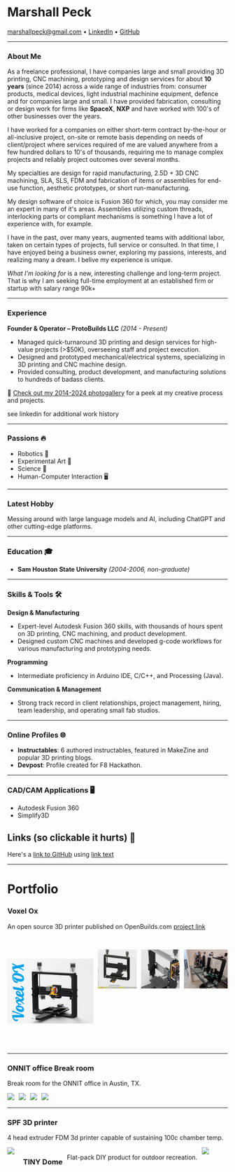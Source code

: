 # Marshall Peck

[marshallpeck@gmail.com](mailto:marshallpeck@gmail.com) • [LinkedIn](https://www.linkedin.com/in/marshallpeck/) • [GitHub](https://github.com/SmoothOperator)

---

### About Me
As a freelance professional, I have  companies large and small providing 3D printing, CNC machining, prototyping and design services for about **10 years** (since 2014) across a wide range of industries from: consumer products, medical devices, light industrial machinine equipment, defence and for companies large and small. I have provided fabrication, consulting or design work for firms like **SpaceX**, **NXP** and have worked with 100's of other businesses over the years.

I have worked for a companies on either short-term contract by-the-hour or all-inclusive project, on-site or remote basis depending on needs of client/project where services required of me are valued anywhere from a few hundred dollars to 10's of thousands, requiring me to manage complex projects and reliably project outcomes over several months.

My specialties are design for rapid manufacturing, 2.5D + 3D CNC machining, SLA, SLS, FDM and fabrication of items or assemblies for end-use function, aesthetic prototypes, or short run-manufacturing.

My design software of choice is Fusion 360 for which, you may consider me an expert in many of it's areas. Assemblies utilizing custom threads, interlocking parts or compliant mechanisms is something I have a lot of experience with, for example.

I have in the past, over many years, augmented teams with additional labor, taken on certain types of projects, full service or consulted. In that time, I have enjoyed being a business owner, exploring my passions, interests, and realizing many a dream. I belive my experience is unique.

*What I'm looking for* is a new, interesting challenge and long-term project. That is why I am seeking full-time employment at an established firm or startup with salary range 90k+

---

### Experience
**Founder & Operator – ProtoBuilds LLC** *(2014 - Present)*  
- Managed quick-turnaround 3D printing and design services for high-value projects (>$50K), overseeing staff and project execution.
- Designed and prototyped mechanical/electrical systems, specializing in 3D printing and CNC machine design.
- Provided consulting, product development, and manufacturing solutions to hundreds of badass clients.

📸 [Check out my 2014-2024 photogallery](https://photos.app.goo.gl/z1X7arV6D6iKYqBN8) for a peek at my creative process and projects.

see linkedin for additional work history

---

### Passions 🔥
- Robotics 🤖
- Experimental Art 🎨
- Science 🧪
- Human-Computer Interaction 🖥️

---

### Latest Hobby
Messing around with large language models and AI, including ChatGPT and other cutting-edge platforms.

---

### Education 🎓
- **Sam Houston State University** *(2004-2006, non-graduate)*

---

### Skills & Tools 🛠️

**Design & Manufacturing**
- Expert-level Autodesk Fusion 360 skills, with thousands of hours spent on 3D printing, CNC machining, and product development.
- Designed custom CNC machines and developed g-code workflows for various manufacturing and prototyping needs.

**Programming**
- Intermediate proficiency in Arduino IDE, C/C++, and Processing (Java).

**Communication & Management**
- Strong track record in client relationships, project management, hiring, team leadership, and operating small fab studios.

---

### Online Profiles 🌐
- **Instructables**: 6 authored instructables, featured in MakeZine and popular 3D printing blogs.
- **Devpost**: Profile created for F8 Hackathon.

---

### CAD/CAM Applications 🖥️
- Autodesk Fusion 360
- Simplify3D

## Links (so clickable it hurts) 🔗

Here's a [link to GitHub](https://github.com/) using [link text](URL)


---


# Portfolio

### Voxel Ox
An open source 3D printer published on OpenBuilds.com [project link](https://builds.openbuilds.com/builds/voxel-ox-extendable-3d-printer-and-cnc-platform.5080/)

<div style="display: flex; gap: 10px; align-items: flex-start;">
  <a href="https://raw.githubusercontent.com/SmoothOperator/smoothoperator.github.io/main/images/voxelox/Voxel%20OX%20Render.png" target="_blank">
    <img src="https://github.com/SmoothOperator/smoothoperator.github.io/blob/main/images/voxelox/Voxel%20OX%20Render.png?raw=true" style="height: 250px; object-fit: contain;">
  </a>

  <a href="https://raw.githubusercontent.com/SmoothOperator/smoothoperator.github.io/main/images/voxelox/Voxel%20OX%20assembled.png" target="_blank">
    <img src="https://github.com/SmoothOperator/smoothoperator.github.io/blob/main/images/voxelox/Voxel%20OX%20assembled.png?raw=true" style="height: 150px; object-fit: contain;">
  </a>

  <a href="https://raw.githubusercontent.com/SmoothOperator/smoothoperator.github.io/main/images/voxelox/11845195_10101973842321305_35337157328280729_o.jpg" target="_blank">
    <img src="https://github.com/SmoothOperator/smoothoperator.github.io/blob/main/images/voxelox/11845195_10101973842321305_35337157328280729_o.jpg?raw=true" style="height: 150px; object-fit: contain;">
  </a>

  <a href="https://raw.githubusercontent.com/SmoothOperator/smoothoperator.github.io/main/images/assembledVoxelOx.png" target="_blank">
    <img src="https://github.com/SmoothOperator/smoothoperator.github.io/blob/main/images/assembledVoxelOx.png?raw=true" style="height: 150px; object-fit: contain;">
  </a>
</div>

---

### ONNIT office Break room
Break room for the ONNIT office in Austin, TX.

<div style="display: flex; gap: 10px; align-items: flex-start;">

  <a href="https://static.wixstatic.com/media/ed8129_8f0e93c5098c44c6bc5fdf7723c85973~mv2_d_2048_1291_s_2.jpg/v1/fill/w_1118,h_705,al_c,q_85,usm_0.66_1.00_0.01,enc_auto/ed8129_8f0e93c5098c44c6bc5fdf7723c85973~mv2_d_2048_1291_s_2.jpg" target="_blank">
    <img src="https://static.wixstatic.com/media/ed8129_8f0e93c5098c44c6bc5fdf7723c85973~mv2_d_2048_1291_s_2.jpg/v1/fill/w_1118,h_705,al_c,q_85,usm_0.66_1.00_0.01,enc_auto/ed8129_8f0e93c5098c44c6bc5fdf7723c85973~mv2_d_2048_1291_s_2.jpg?raw=true" style="height: 250px; object-fit: contain;">
  </a>

  <a href="https://static.wixstatic.com/media/ed8129_93fff110a10f4d539a4e399e3b30263e~mv2.jpg/v1/fill/w_1127,h_705,al_c,q_85,usm_0.66_1.00_0.01,enc_auto/ed8129_93fff110a10f4d539a4e399e3b30263e~mv2.jpg" target="_blank">
    <img src="https://static.wixstatic.com/media/ed8129_93fff110a10f4d539a4e399e3b30263e~mv2.jpg/v1/fill/w_1127,h_705,al_c,q_85,usm_0.66_1.00_0.01,enc_auto/ed8129_93fff110a10f4d539a4e399e3b30263e~mv2.jpg?raw=true" style="height: 150px; object-fit: contain;">
  </a>

  <a href="https://static.wixstatic.com/media/ed8129_b9645ed93385426eb74cdd9d65c16c09~mv2.jpg/v1/fill/w_1127,h_705,al_c,q_85,usm_0.66_1.00_0.01,enc_auto/ed8129_b9645ed93385426eb74cdd9d65c16c09~mv2.jpg" target="_blank">
    <img src="https://static.wixstatic.com/media/ed8129_b9645ed93385426eb74cdd9d65c16c09~mv2.jpg/v1/fill/w_1127,h_705,al_c,q_85,usm_0.66_1.00_0.01,enc_auto/ed8129_b9645ed93385426eb74cdd9d65c16c09~mv2.jpg" style="height: 150px; object-fit: contain;">
  </a>

  <a href="https://static.wixstatic.com/media/ed8129_87c23c8d921f4cea8f4aaef0b38b558c~mv2.jpg/v1/fill/w_1127,h_705,al_c,q_85,usm_0.66_1.00_0.01,enc_auto/ed8129_87c23c8d921f4cea8f4aaef0b38b558c~mv2.jpg" target="_blank">
    <img src="https://static.wixstatic.com/media/ed8129_87c23c8d921f4cea8f4aaef0b38b558c~mv2.jpg/v1/fill/w_1127,h_705,al_c,q_85,usm_0.66_1.00_0.01,enc_auto/ed8129_87c23c8d921f4cea8f4aaef0b38b558c~mv2.jpg?raw=true" style="height: 150px; object-fit: contain;">
  </a>
</div>

---

### SPF 3D printer
4 head extruder FDM 3d printer capable of sustaining 100c chamber temp.

<div style="display: flex; gap: 10px; align-items: flex-start;">

  <a href="https://lh3.googleusercontent.com/pw/AP1GczNO2UjmNsCW4UF6m0_txNZpRrEZRVl00z6CJZYnNfxW0jmQdrO8rCCff6f3pcmt47WCC_dNe53GCJxj9pGaJT9I5RRCmV7RbwVYpES18_bmIDXitwqpr4OKFyMgT8W4JsricPa-H5jRmcCploMGXjFqwA=w800-h929-s-no-gm?authuser=0" target="_blank">
    <img src="https://lh3.googleusercontent.com/pw/AP1GczNO2UjmNsCW4UF6m0_txNZpRrEZRVl00z6CJZYnNfxW0jmQdrO8rCCff6f3pcmt47WCC_dNe53GCJxj9pGaJT9I5RRCmV7RbwVYpES18_bmIDXitwqpr4OKFyMgT8W4JsricPa-H5jRmcCploMGXjFqwA=w800-h929-s-no-gm?authuser=0/v1/fill/w_1118,h_705,al_c,q_85,usm_0.66_1.00_0.01,enc_auto/ed8129_8f0e93c5098c44c6bc5fdf7723c85973~mv2_d_2048_1291_s_2.jpg?raw=true" style="height: 250px; object-fit: contain;">
  </a>

---

### TINY Dome
Flat-pack DIY product for outdoor recreation.

<div style="display: flex; gap: 10px; align-items: flex-start;">

  <a href="https://lh3.googleusercontent.com/pw/AP1GczPj3-RED3fXWc60oaygBJlOEZCE_A-HUVonRXEaMFU8eAOhCkb7_opFyK04qM2p3sXdg0KLYGYOUIBxpbv0ZGQ41tkrHEXNCdGJ9zfX5N0Rs4GGvq2FxnZ7mCe7pWXYXjfkkodWkJ68GYe7UDOFmPwPeQ=w414-h414-s-no-gm?authuser=0" target="_blank">
    <img src="https://lh3.googleusercontent.com/pw/AP1GczPj3-RED3fXWc60oaygBJlOEZCE_A-HUVonRXEaMFU8eAOhCkb7_opFyK04qM2p3sXdg0KLYGYOUIBxpbv0ZGQ41tkrHEXNCdGJ9zfX5N0Rs4GGvq2FxnZ7mCe7pWXYXjfkkodWkJ68GYe7UDOFmPwPeQ=w414-h414-s-no-gm?authuser=0" style="height: 250px; object-fit: contain;">
  </a>

---
